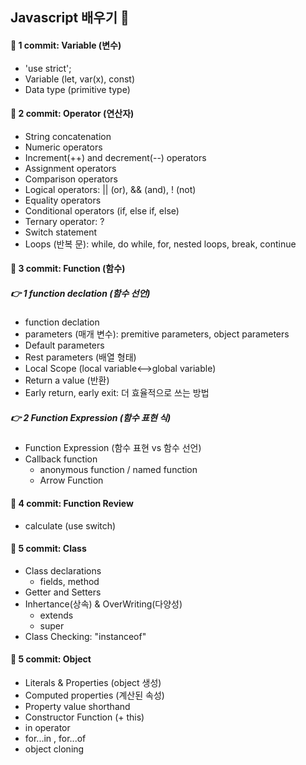 ## Javascript 배우기 📕

#### 🎉 1 commit: Variable (변수)
- 'use strict';
- Variable (let, var(x), const)
- Data type (primitive type) 

#### 🎉 2 commit: Operator (연산자)
- String concatenation 
- Numeric operators
- Increment(++) and decrement(--) operators
- Assignment operators
- Comparison operators
- Logical operators:  || (or), && (and), ! (not)
- Equality  operators
- Conditional operators (if, else if, else)
- Ternary operator: ? 
- Switch statement
- Loops (반복 문): while, do while, for, nested loops, break, continue

#### 🎉 3 commit: Function (함수)

##### 👉 1 function declation (함수 선언)
- function declation
- parameters (매개 변수): premitive parameters, object parameters
- Default parameters 
- Rest parameters (배열 형태)
- Local Scope (local variable<-->global variable)
- Return a value (반환)
- Early return, early exit: 더 효율적으로 쓰는 방법
##### 👉 2 Function Expression (함수 표현 식)
- Function Expression (함수 표현 vs 함수 선언)
- Callback function
  - anonymous function / named function
  - Arrow Function

#### 🎉 4 commit: Function Review
- calculate (use switch)

#### 🎉 5 commit: Class
- Class declarations
  - fields, method
- Getter and Setters
- Inhertance(상속) & OverWriting(다양성)
  - extends
  - super
- Class Checking: "instanceof"

#### 🎉 5 commit: Object
- Literals & Properties (object 생성)
- Computed properties (계산된 속성)
- Property value shorthand
- Constructor Function (+ this)
- in operator
- for...in , for...of
- object cloning
